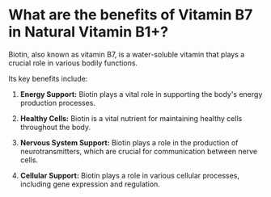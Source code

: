# What are the benefits of Vitamin B7 in Natural Vitamin B1+?

Biotin, also known as vitamin B7, is a water-soluble vitamin that plays a crucial role in various bodily functions. 

Its key benefits include:    

1. **Energy Support:** Biotin plays a vital role in supporting the body's energy production processes. 

2. **Healthy Cells:** Biotin is a vital nutrient for maintaining healthy cells throughout the body. 

3. **Nervous System Support:** Biotin plays a role in the production of neurotransmitters, which are crucial for communication between nerve cells. 

4. **Cellular Support:** Biotin plays a role in various cellular processes, including gene expression and regulation.